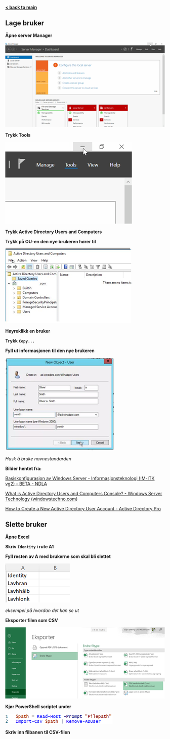 [**< back to main**](index.md)

## Lage bruker

**Åpne server Manager**

<img src="Images\2022-03-15-12-35-25-image.png" title="" alt="" width="512">

**Trykk Tools**

![](Images\2022-03-15-12-35-50-image.png)

**Trykk Active Directory Users and Computers**

**Trykk på OU-en den nye brukeren hører til**

![](Images\2022-03-15-12-37-40-image.png)

**Høyreklikk en bruker**

**Trykk `Copy...`**

**Fyll ut informasjonen til den nye brukeren**

![](Images\2022-03-15-12-38-36-image.png)

_Husk å bruke navnestandarden_

**Bilder hentet fra:**

[Basiskonfigurasjon av Windows Server - Informasjonsteknologi (IM-ITK vg2) - BETA - NDLA](https://ndla.no/subject:1:83cd145e-3412-4f06-8de6-961bae9ff452/topic:1:c2c479d4-421a-45c7-8d2c-bff5f4c46c80/topic:1:4520c763-ccea-4897-a2bd-7a7ddabea88a/topic:1:4584b191-d4d7-4557-bb93-450d66431749/resource:4e308c45-6048-4638-9bbf-7c8d8a01cd8a)

[What is Active Directory Users and Computers Console? - Windows Server Technology
(windowstechno.com)](https://www.windowstechno.com/what-is-active-directory-users-and-computers-console/)

[How to Create a New Active Directory User Account - Active Directory Pro](https://activedirectorypro.com/how-to-create-a-new-active-directory-user-account/)

## Slette bruker

**Åpne Excel**

**Skriv `Identity` i rute A1**

**Fyll resten av A med brukerne som skal bli slettet**

![](Images\2022-03-15-12-42-51-image.png)

_eksempel på hvordan det kan se ut_

**Eksporter filen som CSV**

![](Images\2022-03-15-12-43-21-image.png)

**Kjør PowerShell scriptet under**

![](Images\2022-03-15-12-43-49-image.png)

**Skriv inn filbanen til CSV-filen**

